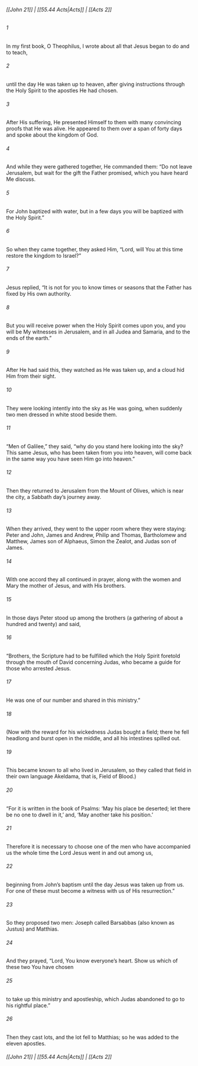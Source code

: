 
###### [[John 21]] | [[55.44 Acts|Acts]] | [[Acts 2]]

###### 1
In my first book, O Theophilus, I wrote about all that Jesus began to do and to teach,
###### 2
until the day He was taken up to heaven, after giving instructions through the Holy Spirit to the apostles He had chosen.
###### 3
After His suffering, He presented Himself to them with many convincing proofs that He was alive. He appeared to them over a span of forty days and spoke about the kingdom of God.
###### 4
And while they were gathered together, He commanded them: “Do not leave Jerusalem, but wait for the gift the Father promised, which you have heard Me discuss.
###### 5
For John baptized with water, but in a few days you will be baptized with the Holy Spirit.”
###### 6
So when they came together, they asked Him, “Lord, will You at this time restore the kingdom to Israel?”
###### 7
Jesus replied, “It is not for you to know times or seasons that the Father has fixed by His own authority.
###### 8
But you will receive power when the Holy Spirit comes upon you, and you will be My witnesses in Jerusalem, and in all Judea and Samaria, and to the ends of the earth.”
###### 9
After He had said this, they watched as He was taken up, and a cloud hid Him from their sight.
###### 10
They were looking intently into the sky as He was going, when suddenly two men dressed in white stood beside them.
###### 11
“Men of Galilee,” they said, “why do you stand here looking into the sky? This same Jesus, who has been taken from you into heaven, will come back in the same way you have seen Him go into heaven.”
###### 12
Then they returned to Jerusalem from the Mount of Olives, which is near the city, a Sabbath day’s journey away.
###### 13
When they arrived, they went to the upper room where they were staying: Peter and John, James and Andrew, Philip and Thomas, Bartholomew and Matthew, James son of Alphaeus, Simon the Zealot, and Judas son of James.
###### 14
With one accord they all continued in prayer, along with the women and Mary the mother of Jesus, and with His brothers.
###### 15
In those days Peter stood up among the brothers (a gathering of about a hundred and twenty) and said,
###### 16
“Brothers, the Scripture had to be fulfilled which the Holy Spirit foretold through the mouth of David concerning Judas, who became a guide for those who arrested Jesus.
###### 17
He was one of our number and shared in this ministry.”
###### 18
(Now with the reward for his wickedness Judas bought a field; there he fell headlong and burst open in the middle, and all his intestines spilled out.
###### 19
This became known to all who lived in Jerusalem, so they called that field in their own language Akeldama, that is, Field of Blood.)
###### 20
“For it is written in the book of Psalms: ‘May his place be deserted; let there be no one to dwell in it,’ and, ‘May another take his position.’
###### 21
Therefore it is necessary to choose one of the men who have accompanied us the whole time the Lord Jesus went in and out among us,
###### 22
beginning from John’s baptism until the day Jesus was taken up from us. For one of these must become a witness with us of His resurrection.”
###### 23
So they proposed two men: Joseph called Barsabbas (also known as Justus) and Matthias.
###### 24
And they prayed, “Lord, You know everyone’s heart. Show us which of these two You have chosen
###### 25
to take up this ministry and apostleship, which Judas abandoned to go to his rightful place.”
###### 26
Then they cast lots, and the lot fell to Matthias; so he was added to the eleven apostles.

###### [[John 21]] | [[55.44 Acts|Acts]] | [[Acts 2]]
